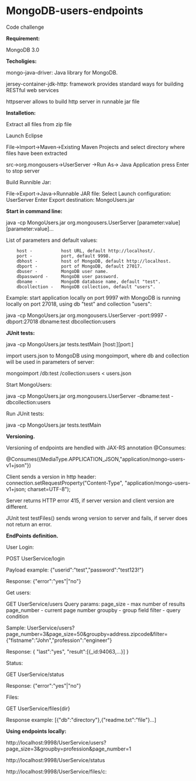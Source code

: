 # MongoDB-users-endpoints
Code challenge



**Requirement:**

MongoDB 3.0

**Techoligies:**

mongo-java-driver: Java library for MongoDB.

jersey-container-jdk-http: framework provides standard ways for building RESTful web services

httpserver allows to build http server in runnable jar file


**Installetion:**

Extract all files from zip file

Launch Eclipse

File->Import->Maven->Existing Maven Projects and select directory where files have been extracted

src->org.mongousers->UserServer ->Run As-> Java Application
press Enter to stop server

Build Runnible Jar:

File->Export->Java->Runnable JAR file: 
Select Launch configuration: UserServer
Enter Export destination: MongoUsers.jar


**Start in command line:**

java -cp MongoUsers.jar org.mongousers.UserServer [parameter:value] [parameter:value]...

List of parameters and default values:

		host -           host URL, default http://localhost/.
		port - 	         port, default 9998.
		dbhost -         host of MongoDB, default http://localhost.
		dbport -         port of MongoDB, default 27017.
		dbuser -         MongoDB user name.
		dbpassword -     MongoDB user password.
		dbname -         MongoDB database name, default "test".
		dbcollection -	 MongoDB collection, default "users".
		
Example: start application locally on port 9997 with MongoDB is running locally on port 27018, 
using db "test" and collection "users":

java -cp MongoUsers.jar org.mongousers.UserServer -port:9997 -dbport:27018 dbname:test dbcollection:users
		

**JUnit tests:**

java -cp MongoUsers.jar tests.testMain [host:<server-host>][port:<server-port>]

import users.json to MongoDB using mongoimport, where db and collection will be used in parameters of server:

mongoimport /db:test /collection:users < users.json

Start MongoUsers:

java -cp MongoUsers.jar org.mongousers.UserServer -dbname:test -dbcollection:users

Run JUnit tests:

java -cp MongoUsers.jar tests.testMain


**Versioning.**

Versioning of endpoints are hendled with JAX-RS annotation @Consumes:

@Consumes({MediaType.APPLICATION_JSON,"application/mongo-users-v1+json"})

Client sends a version in http header:
connection.setRequestProperty("Content-Type", "application/mongo-users-v1+json; charset=UTF-8");

Server returns HTTP error 415, if server version and client version are different.

JUnit test testFiles() sends wrong version to server and fails, if server does not return an error.


**EndPoints definition.**

User Login:

POST
UserService/login

Payload example: {"userid":"test","password":"test123!"}

Response: {"error":"yes"|"no"}

Get users:

GET
UserService/users
Query params: 
page_size - max number of results
page_number - current page number
groupby - group field
filter - query condition

Sample: 
UserService/users?page_number=3&page_size=50&groupby=address.zipcode&filter={"fistname":"John","profession":"engineer"}

Response:
{
"last":"yes",
"result":[{_id:94063,...}]
}

Status:

GET
UserService/status

Response: {"error":"yes"|"no"}

Files:

GET
UserService/files{dir}

Response example:
[{"db":"directory"},{"readme.txt":"file"}...]


**Using endpoints locally:**

http://localhost:9998/UserService/users?page_size=3&groupby=profession&page_number=1

http://localhost:9998/UserService/status

http://localhost:9998/UserService/files/c:

